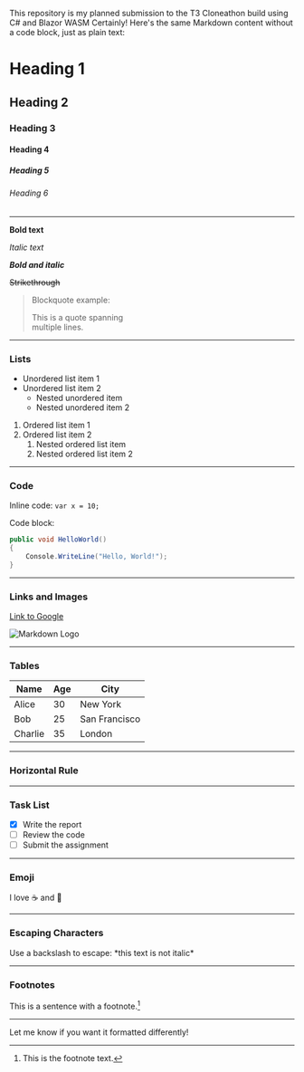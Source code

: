 This repository is my planned submission to the T3 Cloneathon build using C# and Blazor WASM
Certainly! Here's the same Markdown content without a code block, just as plain text:

# Heading 1
## Heading 2
### Heading 3
#### Heading 4
##### Heading 5
###### Heading 6

---  

**Bold text**

*Italic text*

***Bold and italic***

~~Strikethrough~~

> Blockquote example:
>
> This is a quote spanning  
> multiple lines.

---  

### Lists

- Unordered list item 1
- Unordered list item 2
    - Nested unordered item
    - Nested unordered item 2

1. Ordered list item 1
2. Ordered list item 2
    1. Nested ordered list item
    2. Nested ordered list item 2

---  

### Code

Inline code: `var x = 10;`

Code block:

```csharp
public void HelloWorld()
{
    Console.WriteLine("Hello, World!");
}
```  

---  

### Links and Images

[Link to Google](https://www.google.com)

![Markdown Logo](https://upload.wikimedia.org/wikipedia/commons/4/48/Markdown-mark.svg)

---  

### Tables

| Name     | Age | City        |  
| -------- | --- | ----------- |  
| Alice    | 30  | New York    |  
| Bob      | 25  | San Francisco |  
| Charlie  | 35  | London      |  

---  

### Horizontal Rule

---  

### Task List

- [x] Write the report
- [ ] Review the code
- [ ] Submit the assignment

---  

### Emoji

I love :coffee: and :rocket:

---  

### Escaping Characters

Use a backslash to escape: \*this text is not italic\*

---  

### Footnotes

This is a sentence with a footnote.[^1]

[^1]: This is the footnote text.

---  

Let me know if you want it formatted differently!